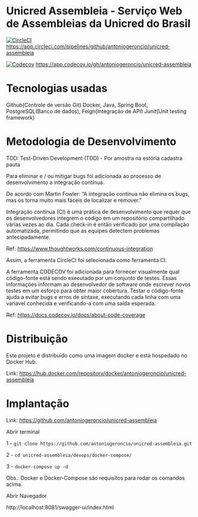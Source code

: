 # Unicred Assembleia - Serviço Web de Assembleias da Unicred do Brasil

[![CircleCI](https://circleci.com/gh/antoniogeroncio/unicred-assembleia.svg?style=svg&circle-token=5789e4a68ef5a3d7253380bfe8ed4402fd05d245)](https://circleci.com/gh/antoniogeroncio/unicred-assembleia)
https://app.circleci.com/pipelines/github/antoniogeroncio/unicred-assembleia

[![Codecov](https://codecov.io/gh/antoniogeroncio/unicred-assembleia/branch/master/graph/badge.svg?token=JtxkbLANwg)](https://codecov.io/gh/antoniogeroncio/unicred-assembleia)
https://app.codecov.io/gh/antoniogeroncio/unicred-assembleia

# Tecnologias usadas

Github(Controle de versão Git)
Docker,
Java,
Spring Boot,
PostgreSQL(Banco de dados),
Feign(Integração de API) 
Junit(Unit testing framework)

# Metodologia de Desenvolvimento

TDD: Test-Driven Development (TDD) - Por amostra na estória cadastra pauta

Para eliminar e / ou mitigar bugs foi adicionada ao processo de desenvolvimento a integração contínua.

De acordo com Martin Fowler: “A integração contínua não elimina os bugs, mas os torna muito mais fáceis de localizar e remover.”

Integração contínua (CI) é uma prática de desenvolvimento que requer que os desenvolvedores integrem o código em um repositório compartilhado várias vezes ao dia. Cada check-in é então verificado por uma compilação automatizada, permitindo que as equipes detectem problemas antecipadamente.

Ref: https://www.thoughtworks.com/continuous-integration

Assim, a ferramenta CircleCI foi selecionada como ferramenta CI.

A ferramenta CODECOV foi adicionada para fornecer visualmente qual código-fonte está sendo executado por um conjunto de testes. 
Essas informações informam ao desenvolvedor de software onde escrever novos testes em um esforço para obter maior cobertura.
Testar o código-fonte ajuda a evitar bugs e erros de sintaxe, executando cada linha com uma variável conhecida e verificando-a com uma saída esperada.

Ref: https://docs.codecov.io/docs/about-code-coverage

# Distribuição

Este projeto é distribuído como uma imagem docker e está hospedado no Docker Hub.

Link: https://hub.docker.com/repository/docker/antoniogeroncio/unicred-assembleia

# Implantação

Link: https://github.com/antoniogeroncio/unicred-assembleia

Abrir terminal

1 - `git clone https://github.com/antoniogeroncio/unicred-assembleia.git`

2 - `cd unicred-assembleia/devops/docker-compose/`

3 - `docker-compose up -d`

Obs.: Docker e Docker-Compose são requisitos para rodar os comandos acima.

Abrir Navegador

http://localhost:8081/swagger-ui/index.html
 
 


